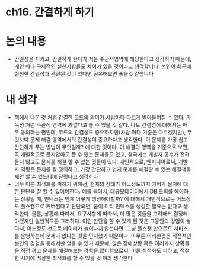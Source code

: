 # ch16. 간결하게 하기

# 논의 내용

- 간결성을 지키고, 간결하게 한다가 저는 주관적영역에 해당한다고 생각하기 때문에, 개인 마다 구체적인 실천사항들도 차이가 있을 것이라고 생각합니다. 본인이 최근에 실천한 간결성과 관련된 것이 있다면 공유해보면 좋을것 같습니다

# 내 생각

- 책에서 나온 것 처럼 간결한 코드의 의미가 사람마다 다르게 받아들여질 수 있다. 가독성 처럼 주관적 영역에 가깝다고 볼 수 있을 것 같다. 나도 간결성에 대해서는 매우 동의하는 편인데, 코드의 간결성도 중요하지만(사람 마다 기준은 다르겠지만), 무엇보다 문제 해결 영역에서의 간결성이 중요하다고 생각한다. 이 문제를 가장 쉽고 간단하게 푸는 방법이 무엇일까? 에 대한 것이다. 이 해결의 영역을 기준으로 보면, 꼭 개발적으로 풀지않아도 풀 수 있는 문제들도 있고, 결국에는 개발자 공수가 전혀 들지 않고도 문제를 해결 할 수 있는 것들이 있다. 개인적으로, 엔지니어로써, 개발자 역량은 문제를 잘 정의하고, 가장 간단하고 쉽게 문제를 해결할 수 있는 해결책을 제안 할 수 있느냐에 달렸다고 생각한다
- 너무 이른 최적화를 피하기 위해선, 현재의 상태가 어느정도까지 커버가 될지에 대한 판단을 잘 할 수 있어야한다. 예를 들어서, 대규모데이터에서 DB 조회를 해야하는 상황일 때, 인덱스는 언제 어떻게 생성해야할까? 에 대해서 개인적으로는 어느정도 풀스캔으로 커버된다고 판단되면, 굳이 미리 인덱스를 생성할 필요는 없다고 생각한다. 물론, 상황에 따라서, 요구사항에 따라서, 더 많은 것들을 고려해서 결정해야겠지만 일반적으론 그러하다. 이런 판단을 할 수 있게 된 것은 그동안의 경험이 쌓여서, 어느정도 선으로 데이터가 늘어나지 않는다면, 그냥 풀스캔 만으로도 서비스를 운영하는데 문제가 없다는 것을 인지했기 때문이다. 아무튼 이러한것은 직접적인 본인의 경험을 통해서만 얻을 수 있기 때문에, 많은 장애상황 혹은 여러가지 상황들을 직접 겪고 문제를 해결해보는 경험을 많이함으로써, 이른 최적화도 피하고, 적절한 시기에 적절한 최적화를 할 수 있을 것 이라 생각한다
